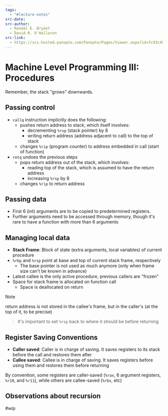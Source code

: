 ```yaml
---
tags:
  - "#lecture-notes"
src-date:
src-author:
  - Randal E. Bryant
  - David R. O'Hallaron
src-link:
  - https://scs.hosted.panopto.com/Panopto/Pages/Viewer.aspx?id=fc93c499-8fc9-4652-9a99-711058054afb
---
```

# Machine Level Programming III: Procedures

Remember, the stack "grows" downwards.

## Passing control

- `callq` instruction implicitly does the following:
	- pushes return address to stack, which itself involves:
		- decrementing `%rsp` (stack pointer) by 8
		- writing return address (address adjacent to call) to the top of stack
	- changes `%rip` (program counter) to address embedded in call (start of function)
- `retq` undoes the previous steps
	- pops return address out of the stack, which involves:
		- reading top of the stack, which is assumed to have the return address
		- increasing `%rsp` by 8
	- changes `%rip` to return address

## Passing data

- First 6 (int) arguments are to be copied to predetermined registers.
- Further arguments need to be accessed through memory, though it's rare to have a function with more than 6 arguments

## Managing local data

- **Stack Frame**: Block of state (extra arguments, local variables) of current procedure
- `%rbp` and `%rsp` point at base and top of current stack frame, respectively
	- The base pointer is not used as much anymore (only when frame size can't be known in advance)
- Latest callee is the only active procedure, previous callers are "frozen"
- Space for stack frame is allocated on function call
	- Space is deallocated on return 

> [!note]
> return address is not stored in the callee's frame, but in the caller's (at the top of it, to be precise)

> It's important to set `%rsp` back to where it should be before returning

## Register Saving Conventions

- **Caller saved**: Caller is in charge of saving. It saves registers to its stack before the call and restores them after
- **Callee saved**: Callee is in charge of saving. It saves registers before using them and restores them before returning

By convention, some registers are caller-saved (`%rax`, 6 argument registers, `%r10`, and `%r11`), while others are callee-saved (`%rbx`, etc)

## Observations about recursion

#wip
